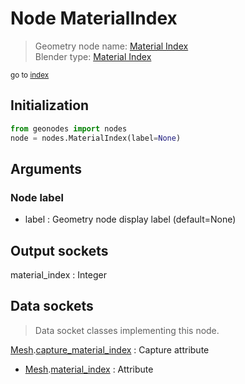 
# Node MaterialIndex

> Geometry node name: [Material Index](https://docs.blender.org/manual/en/latest/modeling/geometry_nodes/material/material_index.html)<br>
  Blender type: [Material Index](https://docs.blender.org/api/current/bpy.types.GeometryNodeInputMaterialIndex.html)
  
<sub>go to [index](/docs/index.md)</sub>

## Initialization

```python
from geonodes import nodes
node = nodes.MaterialIndex(label=None)
```



## Arguments


### Node label

- label : Geometry node display label (default=None)

## Output sockets

material_index : Integer

## Data sockets

> Data socket classes implementing this node.
  
[Mesh](/docs/sockets/Mesh.md).[capture_material_index](/docs/sockets/Mesh.md#capture_material_index) : Capture attribute
- [Mesh](/docs/sockets/Mesh.md).[material_index](/docs/sockets/Mesh.md#material_index) : Attribute
  
